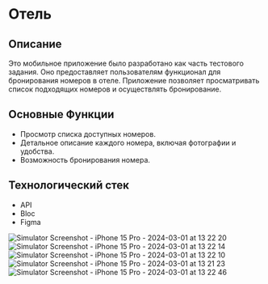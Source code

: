 # Отель

## Описание

Это мобильное приложение было разработано как часть тестового задания. Оно предоставляет пользователям функционал для бронирования номеров в отеле. Приложение позволяет просматривать список подходящих номеров и осуществлять бронирование.

## Основные Функции

- Просмотр списка доступных номеров.
- Детальное описание каждого номера, включая фотографии и удобства.
- Возможность бронирования номера.

## Технологический стек

- API
- Bloc
- Figma

![Simulator Screenshot - iPhone 15 Pro - 2024-03-01 at 13 22 20](https://github.com/dariamafteuta/test_hotel/assets/107044001/b43d343a-c323-4861-936f-75a6759354e7)
![Simulator Screenshot - iPhone 15 Pro - 2024-03-01 at 13 22 14](https://github.com/dariamafteuta/test_hotel/assets/107044001/3a8ae897-14ca-4bfc-afa0-358c1fec1be3)
![Simulator Screenshot - iPhone 15 Pro - 2024-03-01 at 13 22 10](https://github.com/dariamafteuta/test_hotel/assets/107044001/289b2b4e-c7ae-445e-b25a-8114ca25877e)
![Simulator Screenshot - iPhone 15 Pro - 2024-03-01 at 13 21 23](https://github.com/dariamafteuta/test_hotel/assets/107044001/8413fdaf-07c8-4277-a23d-ac718c4f587b)
![Simulator Screenshot - iPhone 15 Pro - 2024-03-01 at 13 22 46](https://github.com/dariamafteuta/test_hotel/assets/107044001/54092f6e-be1f-440c-acbb-b5864c4129bc)
